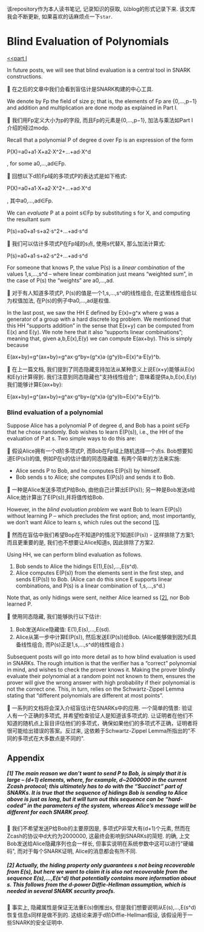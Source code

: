 该repository作为本人读书笔记, 记录知识的获取, 以blog的形式记录下来. 该文库我会不断更新, 如果喜欢的话麻烦点一下`star`.

# Blind Evaluation of Polynomials

[<<part I](./1.Homomorphic_Hidings.md)

In future posts, we will see that blind evaluation is a central tool in SNARK constructions.

:book: 在之后的文章中我们会看到盲估计是SNARK构建的中心工具.

We denote by Fp the field of size p; that is, the elements of Fp are {0,…,p−1} and addition and multiplication are done modp as explained in Part I.

:book: 我们用Fp定义大小为p的字段, 而且Fp的元素是{0,…,p−1}, 加法与乘法如Part I介绍的经过modp.

Recall that a polynomial P of degree d over Fp is an expression of the form

P(X)=a0+a1⋅X+a2⋅X^2+…+ad⋅X^d

, for some a0,…,ad∈Fp.

:book: 回想以下d阶Fp域的多项式P的表达式是如下格式:

P(X)=a0+a1⋅X+a2⋅X^2+…+ad⋅X^d

, 其中a0,…,ad∈Fp.

We can *evaluate* P at a point s∈Fp by substituting s for X, and computing the resultant sum

P(s)=a0+a1⋅s+a2⋅s^2+…+ad⋅s^d

:book: 我们可以估计多项式P在Fp域的s点, 使用s代替X, 那么加法计算式:

P(s)=a0+a1⋅s+a2⋅s^2+…+ad⋅s^d

For someone that knows P, the value P(s) is a *linear combination* of the values 1,s,…,s^d – where linear combination just means “weighted sum”, in the case of P(s) the “weights” are a0,…,ad.

:book: 对于有人知道多项式P, P(s)的值是一个1,s,…,s^d的线性组合, 在这里线性组合以为权值加法, 在P(s)的例子中a0,…,ad是权值.

In the last post, we saw the HH E defined by E(x)=g^x where g was a generator of a group with a hard discrete log problem. We mentioned that this HH “supports addition” in the sense that E(x+y) can be computed from E(x) and E(y). We note here that it also “supports linear combinations”; meaning that, given a,b,E(x),E(y) we can compute E(ax+by). This is simply because

E(ax+by)=g^(ax+by)=g^ax⋅g^by=(g^x)a⋅(g^y)b=E(x)^a⋅E(y)^b.

:book: 在上一篇文档, 我们提到了同态隐藏支持加法从某种意义上说E(x+y)能够从E(x)和E(y)计算得到. 我们注意到同态隐藏也"支持线性组合"; 意味着提供a,b,E(x),E(y)我们能够计算E(ax+by):

E(ax+by)=g^(ax+by)=g^ax⋅g^by=(g^x)a⋅(g^y)b=E(x)^a⋅E(y)^b.

### Blind evaluation of a polynomial

Suppose Alice has a polynomial P of degree d, and Bob has a point s∈Fp that he chose randomly. Bob wishes to learn E(P(s)), i.e., the HH of the evaluation of P at s. Two simple ways to do this are:

:book: 假设Alice拥有一个d阶多项式P, 而Bob在Fp域上随机选择一个点s. Bob想要知道E(P(s))的值, 例如P在s的估计值的同态隐藏值. 有两个简单的方法来实施:

- Alice sends P to Bob, and he computes E(P(s)) by himself.
- Bob sends s to Alice; she computes E(P(s)) and sends it to Bob.

:book: 一种是Alice发送多项式P给Bob, 由他自己计算出E(P(s)); 另一种是Bob发送s给Alice;她计算出了E(P(s)),并将值传给Bob.

However, in the *blind evaluation problem* we want Bob to learn E(P(s)) without learning P – which precludes the first option; and, most importantly, we don’t want Alice to learn s, which rules out the second [[1\]]((#[1])).

:book: 然而在盲估中我们希望Bop在不知道P的情况下知道E(P(s)) - 这样排除了方案1; 而且更重要的是, 我们也不想要让Alice知道s, 因此排除了方案2.

Using HH, we can perform blind evaluation as follows.

1. Bob sends to Alice the hidings E(1),E(s),…,E(s^d).
2. Alice computes E(P(s)) from the elements sent in the first step, and sends E(P(s)) to Bob. (Alice can do this since E supports linear combinations, and P(s) is a linear combination of 1,s,…,s^d.)

Note that, as only hidings were sent, neither Alice learned ss [[2\]](https://electriccoin.co/blog/snark-explain2/#id5), nor Bob learned P.

:book: 使用同态隐藏, 我们能够执行以下估计:

1. Bob发送Alice隐藏值: E(1),E(s),…,E(sd).
2. Alice从第一步中计算E(P(s)), 然后发送E(P(s))给Bob. (Alice能够做到因为E具备线性组合, 而P(s)正是1,s,…,s^d的线性组合.)

Subsequent posts will go into more detail as to how blind evaluation is used in SNARKs. The rough intuition is that the verifier has a “correct” polynomial in mind, and wishes to check the prover knows it. Making the prover blindly evaluate their polynomial at a random point not known to them, ensures the prover will give the wrong answer with high probability if their polynomial is not the correct one. This, in turn, relies on the Schwartz-Zippel Lemma stating that “different polynomials are different at most points”.

:book: 一系列的文档将会深入介绍盲估计在SNARKs中的应用. 一个简单的情景: 验证人有一个正确的多项式, 并希望检查验证人是知道该多项式的. 让证明者在他们不知道的随机点上盲目评估他们的多项式，确保如果他们的多项式不正确，证明者将很可能给出错误的答案。反过来, 这依赖于Schwartz-Zippel Lemma所指出的"不同的多项式在大多数点是不同的".

## Appendix

##### [1] The main reason we don’t want to send P to Bob, is simply that it is large – (d+1) elements, where, for example, d~2000000 in the current Zcash protocol; this ultimately has to do with the “Succinct” part of SNARKs. It is true that the sequence of hidings Bob is sending to Alice above is just as long, but it will turn out this sequence can be “hard-coded” in the parameters of the system, whereas Alice’s message will be different for each SNARK proof.

:book: 我们不希望发送P给Bob的主要原因是, 多项式P非常大有(d+1)个元素, 然而在Zcash的协议中d大约为2000000, 这最终会影响到SNARKs的简短. 的确, 上文Bob发送给Alice隐藏序列也会一样长, 但事实说明在系统参数中这可以进行"硬编码", 而对于每个SNARK证明, Alice的消息都会有所不同.

##### [2] Actually, the hiding property only guarantees s not being recoverable from E(s), but here we want to claim it is also not recoverable from the sequence E(s),…,E(s^d) that potentially contains more information about s. This follows from the d-power Diffie-Hellman assumption, which is needed in several SNARK security proofs.

:book: 事实上, 隐藏属性是保证无法重E(s)倒推出s, 但是我们想要说明从E(s),…,E(s^d)恢复信息s同样是做不到的. 这结论来源于d阶Diffie-Hellman假设, 该假设用于一些SNARK的安全证明中.